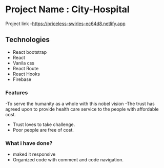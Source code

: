# Project Name : City-Hospital

Project link -https://priceless-swirles-ec64d8.netlify.app

## Technologies

- React bootstrap
- React
- Vanila css
- React Route
- React Hooks
- Firebase

### Features

-To serve the humanity as a whole with this nobel vision
-The trust has agreed upon to provide health care service to the people with affordable cost.
- Trust loves to take challenge.
- Poor people are free of cost.

### What i have done?

- maked it responsive
- Organized code with comment and code navigation.
